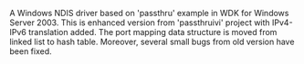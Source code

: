 A Windows NDIS driver based on 'passthru' example in WDK for Windows Server 2003.
This is enhanced version from 'passthruivi' project with IPv4-IPv6 translation added. The port mapping data structure is moved from linked list to hash table.
Moreover, several small bugs from old version have been fixed.